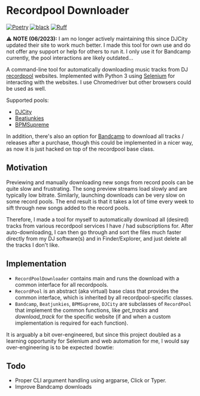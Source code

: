 # Recordpool Downloader

[![Poetry](https://img.shields.io/endpoint?url=https://python-poetry.org/badge/v0.json)](https://python-poetry.org/)
[![black](https://img.shields.io/badge/code%20style-black-000000.svg)](https://github.com/psf/black)
[![Ruff](https://img.shields.io/endpoint?url=https://raw.githubusercontent.com/astral-sh/ruff/main/assets/badge/v2.json)](https://github.com/astral-sh/ruff)

:warning: **NOTE (06/2023):** I am no longer actively maintaining this since DJCity updated their site to work much better.
I made this tool for own use and do not offer any support or help for others to run it.
I only use it for Bandcamp currently, the pool interactions are likely outdated...

A command-line tool for automatically downloading music tracks from DJ [recordpool](https://en.wikipedia.org/wiki/Music_pool) websites.
Implemented with Python 3 using [Selenium](https://www.seleniumhq.org/) for interacting with the websites.
I use Chromedriver but other browsers could be used as well.

Supported pools:

- [DJCity](https://www.djcity.com/)
- [Beatjunkies](https://www.beatjunkies.com/record-pool/)
- [BPMSupreme](https://www.bpmsupreme.com/)

In addition, there's also an option for [Bandcamp](https://bandcamp.com/) to download all tracks / releases after a purchase,
though this could be implemented in a nicer way, as now it is just hacked on top of the recordpool base class.

## Motivation

Previewing and manually downloading new songs from record pools can be quite slow and frustrating.
The song preview streams load slowly and are typically low bitrate.
Similarly, launching downloads can be very slow on some record pools.
The end result is that it takes a lot of time every week to sift through new songs added to the record pools.

Therefore, I made a tool for myself to automatically download all (desired) tracks from various recordpool services I have / had subscriptions for.
After auto-downloading, I can then go through and sort the files much faster directly from my DJ software(s) and in Finder/Explorer,
and just delete all the tracks I don't like.

## Implementation

- `RecordPoolDownloader` contains main and runs the download with a common interface for all recordpools.
- `RecordPool` is an abstract (aka virtual) base class that provides the common interface, which is inherited by all recordpool-specific classes.
- `Bandcamp`, `Beatjunkies`, `BPMSupreme`, `DJCity` are subclasses of `RecordPool` that implement the common functions,
  like *get_tracks* and *download_track* for the specific website (if and when a custom implementation is required for each function).

It is arguably a bit over-engineered,
but since this project doubled as a learning opportunity for Selenium and web automation for me,
I would say over-engineering is to be expected :bowtie:

## Todo

- Proper CLI argument handling using argparse, Click or Typer.
- Improve Bandcamp downloads

